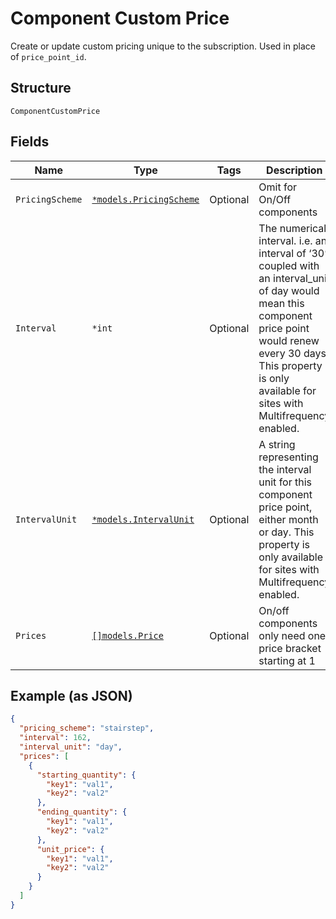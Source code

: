
# Component Custom Price

Create or update custom pricing unique to the subscription. Used in place of `price_point_id`.

## Structure

`ComponentCustomPrice`

## Fields

| Name | Type | Tags | Description |
|  --- | --- | --- | --- |
| `PricingScheme` | [`*models.PricingScheme`](../../doc/models/pricing-scheme.md) | Optional | Omit for On/Off components |
| `Interval` | `*int` | Optional | The numerical interval. i.e. an interval of ‘30’ coupled with an interval_unit of day would mean this component price point would renew every 30 days. This property is only available for sites with Multifrequency enabled. |
| `IntervalUnit` | [`*models.IntervalUnit`](../../doc/models/interval-unit.md) | Optional | A string representing the interval unit for this component price point, either month or day. This property is only available for sites with Multifrequency enabled. |
| `Prices` | [`[]models.Price`](../../doc/models/price.md) | Optional | On/off components only need one price bracket starting at 1 |

## Example (as JSON)

```json
{
  "pricing_scheme": "stairstep",
  "interval": 162,
  "interval_unit": "day",
  "prices": [
    {
      "starting_quantity": {
        "key1": "val1",
        "key2": "val2"
      },
      "ending_quantity": {
        "key1": "val1",
        "key2": "val2"
      },
      "unit_price": {
        "key1": "val1",
        "key2": "val2"
      }
    }
  ]
}
```

